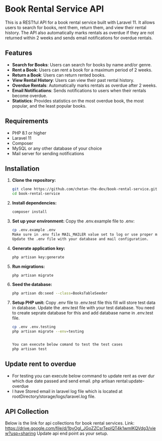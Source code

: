 # Book Rental Service API

This is a RESTful API for a book rental service built with Laravel 11. It allows users to search for books, rent them, return them, and view their rental history. The API also automatically marks rentals as overdue if they are not returned within 2 weeks and sends email notifications for overdue rentals.

## Features

- **Search for Books**: Users can search for books by name and/or genre.
- **Rent a Book**: Users can rent a book for a maximum period of 2 weeks.
- **Return a Book**: Users can return rented books.
- **View Rental History**: Users can view their past rental history.
- **Overdue Rentals**: Automatically marks rentals as overdue after 2 weeks.
- **Email Notifications**: Sends notifications to users when their rentals become overdue.
- **Statistics**: Provides statistics on the most overdue book, the most popular, and the least popular books.

## Requirements

- PHP 8.1 or higher
- Laravel 11
- Composer
- MySQL or any other database of your choice
- Mail server for sending notifications

## Installation

1. **Clone the repository:**

   ```bash
   git clone https://github.com/chetan-the-dev/book-rental-service.git
   cd book-rental-service

2. **Install dependencies:**
   ```bash
   composer install

3. **Set up your environment:**
   Copy the .env.example file to .env:
   ```bash
   cp .env.example .env
   Make sure in .env file MAIL_MAILER value set to log or use proper mail account details to test mails functionality
   Update the .env file with your database and mail configuration.

4. **Generate application key:**
   ```bash
   php artisan key:generate

5. **Run migrations:**
   ```bash
   php artisan migrate

6. **Seed the database:**
   ```bash
   php artisan db:seed --class=BooksTableSeeder

7. **Setup PHP unit:**
   Copy .env file to .env.test file this fill will store test data in database. 
   Update the .env.test file with your test database. You need to create seprate database for this and add database name in .env.test file.
   ```bash
   cp .env .env.testing       
   php artisan migrate --env=testing


   You can execute below comand to test the test cases
   php artisan test

## Update rent to overdue
   - For testing you can execute below command to update rent as over dur which due date passed and send email.
        php artisan rental:update-overdue
   - I have Stored email in laravel log file which is located at rootDirectory/storage/logs/laravel.log file.
   

## API Collection
   Below is the link for api collections for book rental services.
   Link: https://drive.google.com/file/d/1byOgI_JGoZZCsrTeplQT4k1wmlKQVdg3/view?usp=sharing
   Update api end point as your setup.


